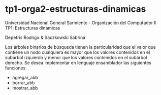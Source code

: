 # tp1-orga2-estructuras-dinamicas

Universidad Nacional General Sarmiento -
   Organización del Computador II 
      TP1: Estructuras dinámicas 

Depetris Rodrigo & Saczkowski Sabrina


Los árboles binarios de búsqueda tienen la particularidad que el valor que contiene un nodo
cualquiera es mayor que los valores contenidos en el subárbol izquierdo y menor que los valores
contenidos en el subárbol derecho.
Se desea implementar en lenguaje​ ​ensamblador​ ​ las siguientes funciones:

- agregar_abb
- borrar_abb
- mostrar_abb

